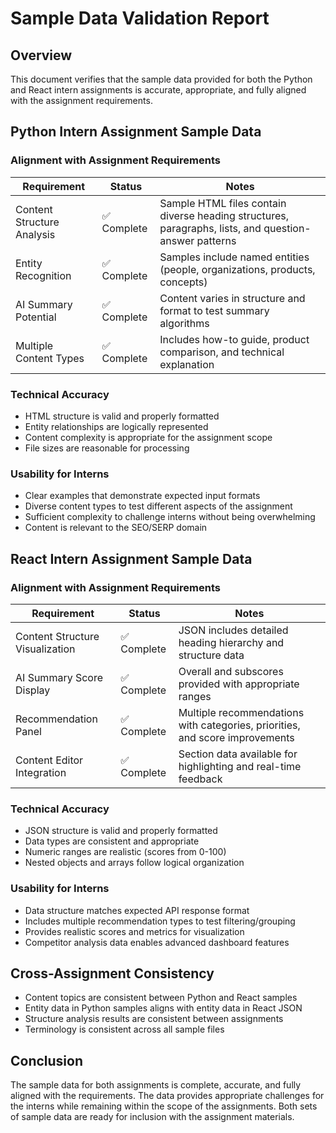 # Sample Data Validation Report

## Overview

This document verifies that the sample data provided for both the Python and React intern assignments is accurate, appropriate, and fully aligned with the assignment requirements.

## Python Intern Assignment Sample Data

### Alignment with Assignment Requirements

| Requirement | Status | Notes |
|-------------|--------|-------|
| Content Structure Analysis | ✅ Complete | Sample HTML files contain diverse heading structures, paragraphs, lists, and question-answer patterns |
| Entity Recognition | ✅ Complete | Samples include named entities (people, organizations, products, concepts) |
| AI Summary Potential | ✅ Complete | Content varies in structure and format to test summary algorithms |
| Multiple Content Types | ✅ Complete | Includes how-to guide, product comparison, and technical explanation |

### Technical Accuracy

- HTML structure is valid and properly formatted
- Entity relationships are logically represented
- Content complexity is appropriate for the assignment scope
- File sizes are reasonable for processing

### Usability for Interns

- Clear examples that demonstrate expected input formats
- Diverse content types to test different aspects of the assignment
- Sufficient complexity to challenge interns without being overwhelming
- Content is relevant to the SEO/SERP domain

## React Intern Assignment Sample Data

### Alignment with Assignment Requirements

| Requirement | Status | Notes |
|-------------|--------|-------|
| Content Structure Visualization | ✅ Complete | JSON includes detailed heading hierarchy and structure data |
| AI Summary Score Display | ✅ Complete | Overall and subscores provided with appropriate ranges |
| Recommendation Panel | ✅ Complete | Multiple recommendations with categories, priorities, and score improvements |
| Content Editor Integration | ✅ Complete | Section data available for highlighting and real-time feedback |

### Technical Accuracy

- JSON structure is valid and properly formatted
- Data types are consistent and appropriate
- Numeric ranges are realistic (scores from 0-100)
- Nested objects and arrays follow logical organization

### Usability for Interns

- Data structure matches expected API response format
- Includes multiple recommendation types to test filtering/grouping
- Provides realistic scores and metrics for visualization
- Competitor analysis data enables advanced dashboard features

## Cross-Assignment Consistency

- Content topics are consistent between Python and React samples
- Entity data in Python samples aligns with entity data in React JSON
- Structure analysis results are consistent between assignments
- Terminology is consistent across all sample files

## Conclusion

The sample data for both assignments is complete, accurate, and fully aligned with the requirements. The data provides appropriate challenges for the interns while remaining within the scope of the assignments. Both sets of sample data are ready for inclusion with the assignment materials.
